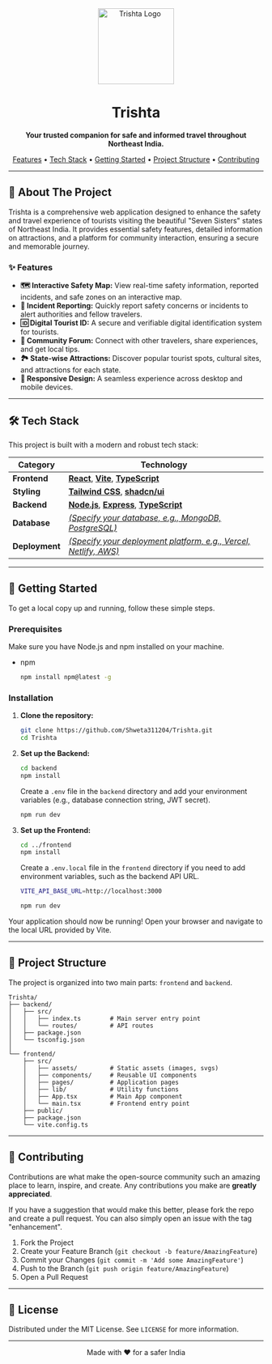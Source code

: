 <div align="center">
  <img src="Tirshta-removebg-preview.png" alt="Trishta Logo" width="150"/>
  <h1>Trishta</h1>
  <p><strong>Your trusted companion for safe and informed travel throughout Northeast India.</strong></p>
  
  <p>
    <a href="#features">Features</a> •
    <a href="#tech-stack">Tech Stack</a> •
    <a href="#getting-started">Getting Started</a> •
    <a href="#project-structure">Project Structure</a> •
    <a href="#contributing">Contributing</a>
  </p>
</div>

---

## 🌟 About The Project

Trishta is a comprehensive web application designed to enhance the safety and travel experience of tourists visiting the beautiful "Seven Sisters" states of Northeast India. It provides essential safety features, detailed information on attractions, and a platform for community interaction, ensuring a secure and memorable journey.

### ✨ Features

- **🗺️ Interactive Safety Map:** View real-time safety information, reported incidents, and safe zones on an interactive map.
- **🚨 Incident Reporting:** Quickly report safety concerns or incidents to alert authorities and fellow travelers.
- **🆔 Digital Tourist ID:** A secure and verifiable digital identification system for tourists.
- **👭 Community Forum:** Connect with other travelers, share experiences, and get local tips.
- **🏞️ State-wise Attractions:** Discover popular tourist spots, cultural sites, and attractions for each state.
- **📱 Responsive Design:** A seamless experience across desktop and mobile devices.

---

## 🛠️ Tech Stack

This project is built with a modern and robust tech stack:

| Category       | Technology                                                                                                                   |
| -------------- | ---------------------------------------------------------------------------------------------------------------------------- |
| **Frontend**   | [**React**](https://reactjs.org/), [**Vite**](https://vitejs.dev/), [**TypeScript**](https://www.typescriptlang.org/)        |
| **Styling**    | [**Tailwind CSS**](https://tailwindcss.com/), [**shadcn/ui**](https://ui.shadcn.com/)                                        |
| **Backend**    | [**Node.js**](https://nodejs.org/), [**Express**](https://expressjs.com/), [**TypeScript**](https://www.typescriptlang.org/) |
| **Database**   | _<ins>(Specify your database, e.g., MongoDB, PostgreSQL)</ins>_                                                              |
| **Deployment** | _<ins>(Specify your deployment platform, e.g., Vercel, Netlify, AWS)</ins>_                                                  |

---

## 🚀 Getting Started

To get a local copy up and running, follow these simple steps.

### Prerequisites

Make sure you have Node.js and npm installed on your machine.

- npm
  ```sh
  npm install npm@latest -g
  ```

### Installation

1. **Clone the repository:**

   ```sh
   git clone https://github.com/Shweta311204/Trishta.git
   cd Trishta
   ```

2. **Set up the Backend:**

   ```sh
   cd backend
   npm install
   ```

   Create a `.env` file in the `backend` directory and add your environment variables (e.g., database connection string, JWT secret).

   ```sh
   npm run dev
   ```

3. **Set up the Frontend:**
   ```sh
   cd ../frontend
   npm install
   ```
   Create a `.env.local` file in the `frontend` directory if you need to add environment variables, such as the backend API URL.
   ```sh
   VITE_API_BASE_URL=http://localhost:3000
   ```
   ```sh
   npm run dev
   ```

Your application should now be running! Open your browser and navigate to the local URL provided by Vite.

---

## 📁 Project Structure

The project is organized into two main parts: `frontend` and `backend`.

```
Trishta/
├── backend/
│   ├── src/
│   │   ├── index.ts        # Main server entry point
│   │   └── routes/         # API routes
│   ├── package.json
│   └── tsconfig.json
│
└── frontend/
    ├── src/
    │   ├── assets/         # Static assets (images, svgs)
    │   ├── components/     # Reusable UI components
    │   ├── pages/          # Application pages
    │   ├── lib/            # Utility functions
    │   ├── App.tsx         # Main App component
    │   └── main.tsx        # Frontend entry point
    ├── public/
    ├── package.json
    └── vite.config.ts
```

---

## 🤝 Contributing

Contributions are what make the open-source community such an amazing place to learn, inspire, and create. Any contributions you make are **greatly appreciated**.

If you have a suggestion that would make this better, please fork the repo and create a pull request. You can also simply open an issue with the tag "enhancement".

1. Fork the Project
2. Create your Feature Branch (`git checkout -b feature/AmazingFeature`)
3. Commit your Changes (`git commit -m 'Add some AmazingFeature'`)
4. Push to the Branch (`git push origin feature/AmazingFeature`)
5. Open a Pull Request

---

## 📄 License

Distributed under the MIT License. See `LICENSE` for more information.

---

<div align="center">
  <p>Made with ❤️ for a safer India</p>
</div>
